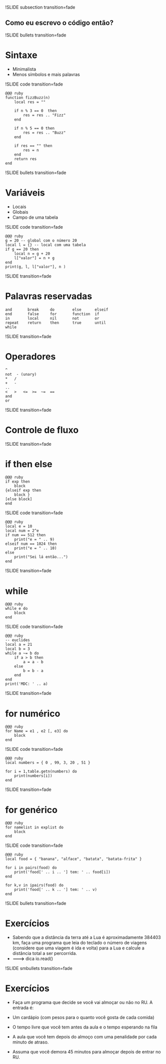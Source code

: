 !SLIDE subsection transition=fade

## Como eu escrevo o código então?

!SLIDE bullets transition=fade

# Sintaxe 

* Minimalista
* Menos símbolos e mais palavras

!SLIDE code transition=fade

    @@@ ruby
	function fizzBuzz(n)
		local res = ""		

		if n % 3 == 0  then
			res = res .. "Fizz"
		end

		if n % 5 == 0 then
			res = res .. "Buzz"
		end

		if res == "" then 
			res = n
		end
		return res
	end

!SLIDE bullets transition=fade

# Variáveis

* Locais
* Globais
* Campo de uma tabela

!SLIDE code transition=fade

    @@@ ruby
    g = 20 -- global com o número 20
    local l = {} -- local com uma tabela
    if g == 20 then
    	local n = g + 20
    	l["valor"] = n + g
    end
    print(g, l, l["valor"], n )

!SLIDE transition=fade

# Palavras reservadas

    and       break     do        else      elseif
    end       false     for       function  if
    in        local     nil       not       or
    repeat    return    then      true      until
    while

!SLIDE transition=fade

# Operadores

    ^
    not  - (unary)
    *   /
    +   -
    ..
    <   >   <=  >=  ~=  ==
    and
    or

!SLIDE  transition=fade

# Controle de fluxo

!SLIDE  transition=fade
# if then else

    @@@ ruby
    if exp then 
    	block 
    {elseif exp then 
    	block } 
    [else block] 
    end

!SLIDE code transition=fade

    @@@ ruby
    local e = 10
    local num = 2^e
    if num == 512 then
    	print("e = " .. 9)
    elseif num == 1024 then
    	print("e = " .. 10)
    else
    	print("Sei lá então...")
    end

!SLIDE  transition=fade
# while

    @@@ ruby
    while e do 
    	block 
    end

!SLIDE code transition=fade

    @@@ ruby
    -- euclides
    local a = 21
    local b = 3
    while a ~= b do
    	if a > b then 
    		a = a - b
    	else
    		b = b - a
    	end
    end
    print('MDC: ' .. a)

!SLIDE  transition=fade
# for numérico

    @@@ ruby
    for Name = e1 , e2 [, e3] do 
    	block
    end

!SLIDE code transition=fade

    @@@ ruby
    local numbers = { 0 , 99, 3, 20 , 51 }

    for i = 1,table.getn(numbers) do
    	print(numbers[i])
    end

!SLIDE  transition=fade
# for genérico

    @@@ ruby
    for namelist in explist do 
    	block 
    end

!SLIDE code transition=fade

    @@@ ruby
    local food = { "banana", "alface", "batata", "batata-frita" }

    for i in pairs(food) do
    	print('food[' .. i .. '] tem: ' .. food[i])
    end

    for k,v in ipairs(food) do
    	print('food[' .. k .. '] tem: ' .. v)
    end

!SLIDE bullets transition=fade

# Exercícios

* Sabendo que a distância da terra até a Lua é aproximadamente 384403 km, faça uma programa que leia do teclado o número de viagens (considere que uma viagem é ida e volta) para a Lua e calcule a distância total a ser percorrida.
* **--->** dica io.read()

!SLIDE smbullets transition=fade

# Exercícios

* Faça um programa que decide se você vai almoçar ou não no RU. A entrada é:
   
* Um cardápio (com pesos para o quanto você gosta de cada comida)
* O tempo livre que você tem antes da aula e o tempo esperando na fila
* A aula que você tem depois do almoço com uma penalidade por cada minuto de atraso.

* Assuma que você demora 45 minutos para almoçar depois de entrar no RU.

